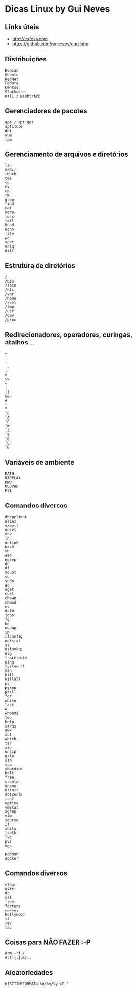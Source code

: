 # Dicas Linux by Gui Neves

Links úteis
--
- http://itsfoss.com
- https://github.com/gmneves/cursinho


Distribuições
--
	Debian
	Ubuntu
	RedHat
	Fedora
	Centos
	Slackware
	Kali / Backtrack

Gerenciadores de pacotes
--
	apt / apt-get
	aptitude
	dnf
	yum
	rpm

Gerenciamento de arquivos e diretórios
--
	ls
	mkdir
	touch
	tee
	cd
	mv
	cp
	rm
	grep
	find
	cat
	more
	less
	tail
	head
	echo
	file
	wc
	sort
	uniq
	diff

Estrutura de diretórios
--
	/
	/bin
	/sbin
	/etc
	/var
	/home
	/root
	/tmp
	/usr
	/dev
	/proc

Redirecionadores, operadores, curingas, atalhos...
--
	~
	-
	.
	..
	;
	>
	>>
	<
	|
	||
	&&
	#
	*
	?
	ˆC
	ˆA
	ˆE
	ˆW
	ˆZ
	ˆS
	ˆQ
	ˆL
	ˆD
	
Variáveis de ambiente
--
	PATH
	DISPLAY
	PWD
	OLDPWD
	PS1
	
Comandos diversos
--
	dhcpclient
	alias
	export
	unset
	env
	ln
	unlink
	bash
	sh
	sed
	egrep
	du
	df
	mount
	su
	sudo
	dd
	wget
	curl
	chown
	chmod
	nc
	date
	jobs
	fg
	bg
	nohup
	ip
	ifconfig
	netstat
	ss
	nslookup
	dig
	traceroute
	ping
	systemctl
	man
	kill
	killall
	ps
	pgrep
	pkill
	for
	while
	last
	w
	whoami
	top
	help
	xargs
	awk
	cut
	which
	tar
	zip
	unzip
	gzip
	ssh
	scp
	shutdown
	halt
	free
	crontab
	uname
	ulimit
	dos2unix
	lsof
	uptime
	vmstat
	zgrep
	vim
	source
	if
	while
	lsblk
	lvs
	pvs
	vgs

	podman
	docker
	
Comandos diversos
--
	clear
	exit
	dc
	cal
	tree
	fortune
	cowsay
	hollywood
	sl
	rev
	tac
	
Coisas para NÃO FAZER :-P
--
	#rm -rf /
	#:(){:|:&};:

Aleatoriedades
--
	HISTTIMEFORMAT="%d/%m/%y %T "
